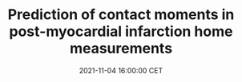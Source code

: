 ---
title: "Prediction of contact moments in post-myocardial infarction home measurements"
date: 2021-11-04 16:00:00 CET
categories: meetup 
links:
location: Online
logo: /assets/logo-cairelab.png
talks:
- title: "Development and validation of a machine learning model to predict contact moments in post-myocardial infarction home measurements."
  speaker:
    name: "Anne de Hond"
    twitter: 
    github: 
  abstract: |
---